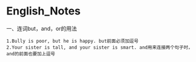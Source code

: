 # English_Notes

一、连词but，and，or的用法

    1.Bully is poor, but he is happy. but前面必须加逗号
    2.Your sister is tall, and your sister is smart. and用来连接两个句子时，and的前面也要加上逗号
